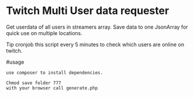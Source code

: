 Twitch Multi User data requester
=====================

Get userdata of all users in streamers array.
Save data to one JsonArray for quick use on multiple locations.

Tip cronjob this script every 5 minutes to check which users are online on twitch.


#usage 
~~~
use composer to install dependencies.

Chmod save folder 777
with your browser call generate.php
~~~
